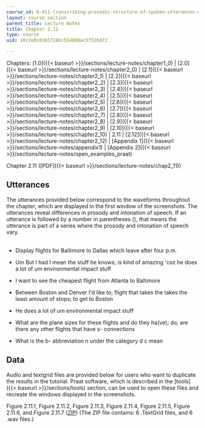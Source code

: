 ```yaml
---
course_id: 6-911-transcribing-prosodic-structure-of-spoken-utterances-with-tobi-january-iap-2006
layout: course_section
parent_title: Lecture Notes
title: Chapter 2.11
type: course
uid: 10c2e8c0365728bc554898ac5f52bd72

---
```


Chapters: [1.0]({{< baseurl >}}/sections/lecture-notes/chapter1_0) | [2.0]({{< baseurl >}}/sections/lecture-notes/chapter2_0) | [2.1]({{< baseurl >}}/sections/lecture-notes/chapter2_1) | [2.2]({{< baseurl >}}/sections/lecture-notes/chapter2_2) | [2.3]({{< baseurl >}}/sections/lecture-notes/chapter2_3) | [2.4]({{< baseurl >}}/sections/lecture-notes/chapter2_4) | [2.5]({{< baseurl >}}/sections/lecture-notes/chapter2_5) | [2.6]({{< baseurl >}}/sections/lecture-notes/chapter2_6) | [2.7]({{< baseurl >}}/sections/lecture-notes/chapter2_7) | [2.8]({{< baseurl >}}/sections/lecture-notes/chapter2_8) | [2.9]({{< baseurl >}}/sections/lecture-notes/chapter2_9) | [2.10]({{< baseurl >}}/sections/lecture-notes/chapter2_10) | 2.11 | [2.12]({{< baseurl >}}/sections/lecture-notes/chapter2_12) | [Appendix 1]({{< baseurl >}}/sections/lecture-notes/appendix1) | [Appendix 2]({{< baseurl >}}/sections/lecture-notes/open_examples_praat)

Chapter 2.11 ([PDF]({{< baseurl >}}/sections/lecture-notes/chap2_11))

Utterances
----------

The utterances provided below correspond to the waveforms throughout the chapter, which are displayed in the first window of the screenshots. The utterances reveal differences in prosody and intonation of speech. If an utterance is followed by a number in parentheses (), that means the utterance is part of a series where the prosody and intonation of speech vary.  
 

*   Display flights for Baltimore to Dallas which leave after four p.m.
    
*   Um But I had I mean the stuff he knows; is kind of amazing 'coz he does a lot of um environmental impact stuff
    
*   I want to see the cheapest flight from Atlanta to Baltimore
    
*   Between Boston and Denver I'd like to; flight that takes the takes the least amount of stops; to get to Boston
    
*   He does a lot of um environmental impact stuff
    
*   What are the plane sizes for these flights and do they ha(ve); do; are there any other flights that have s- connections
    
*   What is the b- abbreviation n under the category d c mean
    

Data
----

Audio and textgrid files are provided below for users who want to duplicate the results in the tutorial. Praat software, which is described in the [tools]({{< baseurl >}}/sections/tools) section, can be used to open these files and recreate the windows displayed in the screenshots.

Figure 2.11.1, Figure 2.11.2, Figure 2.11.3, Figure 2.11.4, Figure 2.11.5, Figure 2.11.6, and Figure 2.11.7 ([ZIP](/coursemedia/6-911-transcribing-prosodic-structure-of-spoken-utterances-with-tobi-january-iap-2006/ec7e640f36d4d8c68c53ba75c56b7372_chap211.zip)) (The ZIP file contains: 6 .TextGrid files, and 6 .wav files.)
